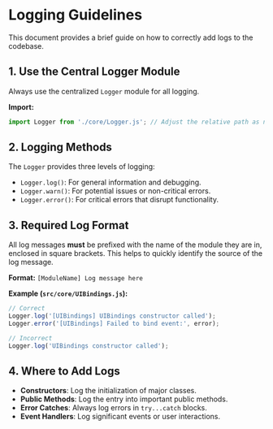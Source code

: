 # Logging Guidelines

This document provides a brief guide on how to correctly add logs to the codebase.

## 1. Use the Central Logger Module

Always use the centralized `Logger` module for all logging.

**Import:**
```javascript
import Logger from './core/Logger.js'; // Adjust the relative path as needed
```

## 2. Logging Methods

The `Logger` provides three levels of logging:
- `Logger.log()`: For general information and debugging.
- `Logger.warn()`: For potential issues or non-critical errors.
- `Logger.error()`: For critical errors that disrupt functionality.

## 3. Required Log Format

All log messages **must** be prefixed with the name of the module they are in, enclosed in square brackets. This helps to quickly identify the source of the log message.

**Format:** `[ModuleName] Log message here`

**Example (`src/core/UIBindings.js`):**
```javascript
// Correct
Logger.log('[UIBindings] UIBindings constructor called');
Logger.error('[UIBindings] Failed to bind event:', error);

// Incorrect
Logger.log('UIBindings constructor called');
```

## 4. Where to Add Logs

- **Constructors**: Log the initialization of major classes.
- **Public Methods**: Log the entry into important public methods.
- **Error Catches**: Always log errors in `try...catch` blocks.
- **Event Handlers**: Log significant events or user interactions.